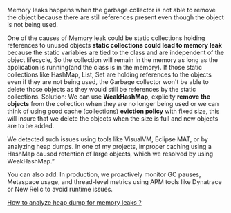 Memory leaks happens when the garbage collector is not able to remove the object because there are still references present even though the object is not being used.

One of the causes of Memory leak could be static collections holding references to unused objects
**static collections could lead to memory leak** because the static variables are tied to the class and are independent of the object lifecycle, So the collection will remain in the memory as long as the application is running(and the class is in the memory). If those static collections like HashMap, List, Set are holding references to the objects even if they are not being used, the Garbage collector won't be able to delete those objects as they would still be references by the static collections.
Solution:
We can use **WeakHashMap**, explicity **remove the objects** from the collection when they are no longer being used or we can think of using good cache (collections) **eviction policy** with fixed size, this will insure that we delete the objects when the size is full and new objects are to be added.

We detected such issues using tools like VisualVM, Eclipse MAT, or by analyzing heap dumps. In one of my projects, improper caching using a HashMap caused retention of large objects, which we resolved by using WeakHashMap.”

You can also add:
In production, we proactively monitor GC pauses, Metaspace usage, and thread-level metrics using APM tools like Dynatrace or New Relic to avoid runtime issues.

[How to analyze heap dump for memory leaks ?](https://github.com/prashantRmishra/JavaBasics/blob/main/JavaInterviewRelated/AnalyzeHeapDump.md)
